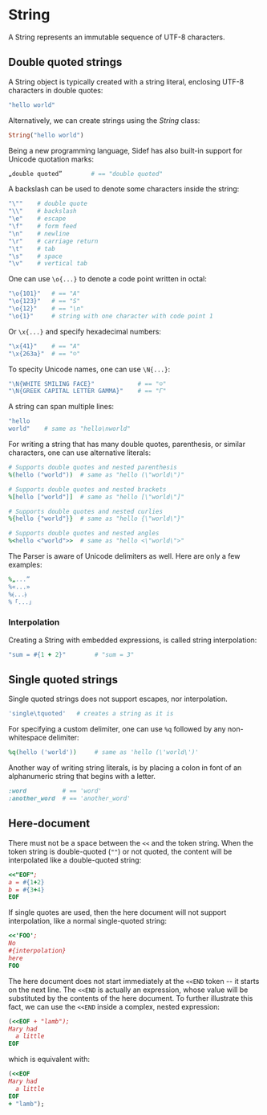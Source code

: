 # String

A String represents an immutable sequence of UTF-8 characters.

## Double quoted strings


A String object is typically created with a string literal, enclosing UTF-8 characters in double quotes:

```ruby
"hello world"
```

Alternatively, we can create strings using the _String_ class:

```ruby
String("hello world")
```

Being a new programming language, Sidef has also built-in support for Unicode quotation marks:

```ruby
„double quoted”        # == "double quoted"
```


A backslash can be used to denote some characters inside the string:

```ruby
"\""    # double quote
"\\"    # backslash
"\e"    # escape
"\f"    # form feed
"\n"    # newline
"\r"    # carriage return
"\t"    # tab
"\s"    # space
"\v"    # vertical tab
```


One can use `\o{...}` to denote a code point written in octal:

```ruby
"\o{101}"   # == "A"
"\o{123}"   # == "S"
"\o{12}"    # == "\n"
"\o{1}"     # string with one character with code point 1
```


Or `\x{...}` and specify hexadecimal numbers:

```ruby
"\x{41}"    # == "A"
"\x{263a}"  # == "☺"
```


To specity Unicode names, one can use `\N{...}`:

```ruby
"\N{WHITE SMILING FACE}"            # == "☺"
"\N{GREEK CAPITAL LETTER GAMMA}"    # == "Γ"
```


A string can span multiple lines:

```ruby
"hello
world"    # same as "hello\nworld"
```


For writing a string that has many double quotes, parenthesis, or similar characters, one can use alternative literals:

```ruby
# Supports double quotes and nested parenthesis
%(hello ("world"))  # same as "hello (\"world\")"

# Supports double quotes and nested brackets
%[hello ["world"]]  # same as "hello [\"world\"]"

# Supports double quotes and nested curlies
%{hello {"world"}}  # same as "hello {\"world\"}"

# Supports double quotes and nested angles
%<hello <"world">>  # same as "hello <\"world\">"
```


The Parser is aware of Unicode delimiters as well. Here are only a few examples:

```ruby
%„...”
%«...»
%⦑...⦒
%「...」
```


### Interpolation

Creating a String with embedded expressions, is called string interpolation:

```ruby
"sum = #{1 + 2}"        # "sum = 3"
```

## Single quoted strings

Single quoted strings does not support escapes, nor interpolation.

```ruby
'single\tquoted'   # creates a string as it is
```

For specifying a custom delimiter, one can use `%q` followed by any non-whitespace delimiter:

```ruby
%q(hello ('world'))     # same as 'hello (\'world\')'
```

Another way of writing string literals, is by placing a colon in font of an alphanumeric string that begins with a letter.

```ruby
:word          # == 'word'
:another_word  # == 'another_word'
```

## Here-document

There must not be a space between the `<<` and the token string.
When the token string is double-quoted (`""`) or not quoted,
the content will be interpolated like a double-quoted string:

```ruby
<<"EOF";
a = #{1+2}
b = #{3+4}
EOF
```


If single quotes are used, then the here document will not support interpolation, like a normal single-quoted string:

```ruby
<<'FOO';
No
#{interpolation}
here
FOO
```


The here document does not start immediately at the `<<END` token -- it starts on the next line. The `<<END` is actually an expression, whose value will be substituted by the contents of the here document.
To further illustrate this fact, we can use the `<<END` inside a complex, nested expression:

```ruby
(<<EOF + "lamb");
Mary had
  a little
EOF
```


which is equivalent with:

```ruby
(<<EOF
Mary had
  a little
EOF
+ "lamb");
```
